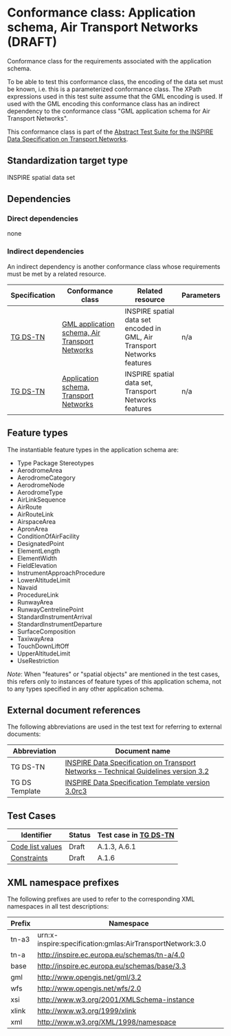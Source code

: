 # Conformance class: Application schema, Air Transport Networks (DRAFT)

Conformance class for the requirements associated with the application schema. 

To be able to test this conformance class, the encoding of the data set must be known, i.e. this is a parameterized conformance class. The XPath expressions used in this test suite assume that the GML encoding is used. If used with the GML encoding this conformance class has an indirect dependency to the conformance class "GML application schema for Air Transport Networks".

This conformance class is part of the [Abstract Test Suite for the INSPIRE Data Specification on Transport Networks](http://inspire.ec.europa.eu/id/ats/data-tn/3.2).

## Standardization target type

INSPIRE spatial data set

## Dependencies

### Direct dependencies

none

### Indirect dependencies

An indirect dependency is another conformance class whose requirements must be met by a related resource.

| Specification | Conformance class | Related resource | Parameters |
| ------------- | ----------------- | ---------------- | ---------- |
| [TG DS-TN](http://inspire.ec.europa.eu/id/ats/data-tn/3.2/tn-a-as/README#ref_TG_DS_TN) | [GML application schema, Air Transport Networks](http://inspire.ec.europa.eu/id/ats/data-tn/3.2/tn-gml) | INSPIRE spatial data set encoded in GML, Air Transport Networks features | n/a |
| [TG DS-TN](http://inspire.ec.europa.eu/id/ats/data-tn/3.2/tn-a-as/README#ref_TG_DS_TN) | [Application schema, Transport Networks](http://inspire.ec.europa.eu/id/ats/data-tn/3.2/tn-as) | INSPIRE spatial data set, Transport Networks features | n/a |
 
## Feature types <a name="feature-types"></a>

The instantiable feature types in the application schema are:

* Type Package Stereotypes
* AerodromeArea
* AerodromeCategory
* AerodromeNode
* AerodromeType
* AirLinkSequence
* AirRoute
* AirRouteLink
* AirspaceArea
* ApronArea
* ConditionOfAirFacility
* DesignatedPoint
* ElementLength
* ElementWidth
* FieldElevation
* InstrumentApproachProcedure
* LowerAltitudeLimit
* Navaid
* ProcedureLink
* RunwayArea
* RunwayCentrelinePoint
* StandardInstrumentArrival
* StandardInstrumentDeparture
* SurfaceComposition
* TaxiwayArea
* TouchDownLiftOff
* UpperAltitudeLimit
* UseRestriction

*Note*: When "features" or "spatial objects" are mentioned in the test cases, this refers only to instances of feature types of this application schema, not to any types specified in any other application schema.

## External document references

The following abbreviations are used in the test text for referring to external documents:

Abbreviation                     | Document name
-------------------------------- | --------------------------------------------------
TG DS-TN <a name="ref_TG_DS_TN"></a>   | [INSPIRE Data Specification on Transport Networks – Technical Guidelines version 3.2](http://inspire.ec.europa.eu/documents/Data_Specifications/INSPIRE_DataSpecification_TN_v3.2.pdf)
TG DS Template <a name="ref_TG_DS_tmpl"></a>   | [INSPIRE Data Specification Template version 3.0rc3](http://inspire.jrc.ec.europa.eu/documents/Data_Specifications/INSPIRE_DataSpecification_Template_v3.0rc3.pdf)

## Test Cases

| Identifier                                                        | Status   | Test case in [TG DS-TN](#ref_TG_DS_TN)  |
| ----------------------------------------------------------------- | -------- | ------------ |
| [Code list values](http://inspire.ec.europa.eu/id/ats/data-tn/3.2/tn-a-as/code-list-values)  | Draft  | A.1.3, A.6.1  |
| [Constraints](http://inspire.ec.europa.eu/id/ats/data-tn/3.2/tn-a-as/constraints)  | Draft  | A.1.6  |


## XML namespace prefixes <a name="namespaces"></a>

The following prefixes are used to refer to the corresponding XML namespaces in all test descriptions:

Prefix         | Namespace
-------------- | -------------------------------------------------
tn-a3			| urn:x-inspire:specification:gmlas:AirTransportNetwork:3.0
tn-a			| http://inspire.ec.europa.eu/schemas/tn-a/4.0
base           | http://inspire.ec.europa.eu/schemas/base/3.3
gml            | http://www.opengis.net/gml/3.2
wfs            | http://www.opengis.net/wfs/2.0
xsi            | http://www.w3.org/2001/XMLSchema-instance
xlink          | http://www.w3.org/1999/xlink
xml            | http://www.w3.org/XML/1998/namespace
